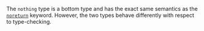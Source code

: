 The `nothing` type is a bottom type and has the exact same semantics as the [`noreturn`](/hack/built-in-types/noreturn) keyword. 
However, the two types behave differently with respect to type-checking.
